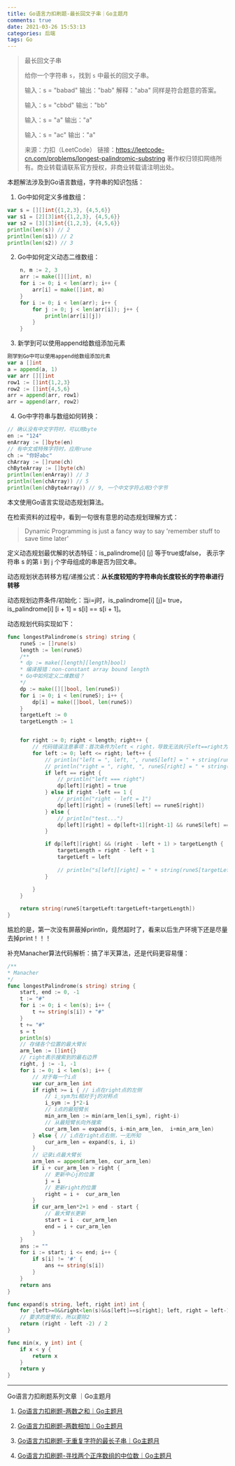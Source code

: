 ```yaml
---
title: Go语言力扣刷题-最长回文子串｜Go主题月
comments: true
date: 2021-03-26 15:53:13
categories: 后端
tags: Go
---
```




> 最长回文子串
>
> 给你一个字符串 `s`，找到 `s` 中最长的回文子串。
>
> 输入：s = "babad"
> 输出："bab"
> 解释："aba" 同样是符合题意的答案。
>
> 输入：s = "cbbd"
> 输出："bb"
>
> 输入：s = "a"
> 输出："a"
>
> 输入：s = "ac"
> 输出："a"
>
> 来源：力扣（LeetCode）
> 链接：https://leetcode-cn.com/problems/longest-palindromic-substring
> 著作权归领扣网络所有。商业转载请联系官方授权，非商业转载请注明出处。



本题解法涉及到Go语言数组，字符串的知识包括：

1. Go中如何定义多维数组：

```go
var s = [][]int{{1,2,3}, {4,5,6}}
var s1 = [2][3]int{{1,2,3}, {4,5,6}}
var s2 = [3][3]int{{1,2,3}, {4,5,6}}
println(len(s)) // 2
println(len(s1)) // 2
println(len(s2)) // 3
```

2. Go中如何定义动态二维数组：

```go
	n, m := 2, 3
	arr := make([][]int, n)
	for i := 0; i < len(arr); i++ {
		arr[i] = make([]int, m)
	}
	for i := 0; i < len(arr); i++ {
		for j := 0; j < len(arr[i]); j++ {
			println(arr[i][j])
		}
	}
```

3. 新学到可以使用append给数组添加元素

```gO
刚学到Go中可以使用append给数组添加元素
var a []int
a = append(a, 1)
var arr [][]int
row1 := []int{1,2,3}
row2 := []int{4,5,6}
arr = append(arr, row1)
arr = append(arr, row2)
```

4. Go中字符串与数组如何转换：

```go
// 确认没有中文字符时，可以用byte
en := "124"
enArray := []byte(en)
// 有中文或特殊字符时，应用rune
ch := "你好abc"
chArray := []rune(ch)
chByteArray := []byte(ch)
println(len(enArray)) // 3
println(len(chArray)) // 5
println(len(chByteArray)) // 9, 一个中文字符占用3个字节
```

本文使用Go语言实现动态规划算法。

在检索资料的过程中，看到一句很有意思的动态规划理解方式：

> Dynamic Programming is just a fancy way to say 'remember stuff to save time later'

定义动态规划最优解的状态特征：is_palindrome[i] [j] 等于true或false， 表示字符串 s 的第 i 到 j 个字母组成的串是否为回文串。

动态规划状态转移方程/递推公式：**从长度较短的字符串向长度较长的字符串进行转移**

动态规划边界条件/初始化：当i=j时，is_palindrome[i] [j]= true， is_palindrome[i] [i + 1] = s[i] == s[i + 1]。

动态规划代码实现如下：

```go
func longestPalindrome(s string) string {
	runeS := []rune(s)
	length := len(runeS)
	/**
	* dp := make([length][length]bool)
	* 编译报错：non-constant array bound length
	* Go中如何定义二维数组？
	*/
	dp := make([][]bool, len(runeS))
	for i := 0; i < len(runeS); i++ {
		dp[i] = make([]bool, len(runeS))
	}
	targetLeft := 0
	targetLength := 1


	for right := 0; right < length; right++ {
		// 代码错误注意事项：首次条件为left < right，导致无法执行left==right为true的情况
		for left := 0; left <= right; left++ {
			// println("left = ", left, ", runeS[left] = " + string(runeS[left]))
			// println("right = ", right, ", runeS[right] = " + string(runeS[right]))
			if left == right {
				// println("left === right")
				dp[left][right] = true
			} else if right -left == 1 {
				// println("right - left = 1")
				dp[left][right] = (runeS[left] == runeS[right])
			} else {
				// println("test...")
				dp[left][right] = dp[left+1][right-1] && runeS[left] == runeS[right]
			}

			if dp[left][right] && (right - left + 1) > targetLength {
				targetLength = right - left + 1
				targetLeft = left
				
				// println("s[left][right] = " + string(runeS[targetLeft:targetLeft+targetLength-1]))
			}
			
		}
	}

	return string(runeS[targetLeft:targetLeft+targetLength])
}
```

尴尬的是，第一次没有屏蔽掉println，竟然超时了，看来以后生产环境下还是尽量去掉print！！！



补充Manacher算法代码解析：搞了半天算法，还是代码更容易懂：

```go
/**
* Manacher
*/
func longestPalindrome(s string) string {
	start, end := 0, -1
	t := "#"
	for i := 0; i < len(s); i++ {
		t += string(s[i]) + "#"
	}
	t += "#"
	s = t
	println(s)
	// 存储各个位置的最大臂长
	arm_len := []int{}
	// right表示搜索到的最右边界
	right, j := -1, -1
	for i := 0; i < len(s); i++ {
		// 对于每一个i点
		var cur_arm_len int
		if right >= i { // i点在right点的左侧
			// i_sym为i相对于j的对称点
			i_sym := j*2-i
			// i点的最短臂长
			min_arm_len := min(arm_len[i_sym], right-i)
			// 从最短臂长向外搜索
			cur_arm_len = expand(s, i-min_arm_len, 	i+min_arm_len)
		} else { // i点在right点右侧，一无所知
			cur_arm_len = expand(s, i, i)
		}
		// 记录i点最大臂长
		arm_len = append(arm_len, cur_arm_len)
		if i + cur_arm_len > right {
            // 更新中心j的位置
            j = i
			// 更新right的位置
			right = i +  cur_arm_len
		}
		if cur_arm_len*2+1 > end - start {
			// 最大臂长更新
			start = i - cur_arm_len
			end = i + cur_arm_len
		}
	}
	ans := ""
	for i := start; i <= end; i++ {
		if s[i] != '#' {
			ans += string(s[i])
		}
	}
	return ans
}

func expand(s string, left, right int) int {
	for ;left>=0&&right<len(s)&&s[left]==s[right]; left, right = left-1, right + 1{}
	// 要求的是臂长，所以要除2
	return (right - left -2) / 2
}

func min(x, y int) int {
	if x < y {
		return x
	}
	return y
}
```



------

Go语言力扣刷题系列文章 ｜Go主题月

1. [Go语言力扣刷题-两数之和｜Go主题月](https://juejin.cn/post/6942846978107637767)

2. [Go语言力扣刷题-两数相加｜Go主题月](https://juejin.cn/post/6943102071000268814)

3. [Go语言力扣刷题-无重复字符的最长子串｜Go主题月](https://juejin.cn/post/6943487306988797982)

4. [Go语言力扣刷题-寻找两个正序数组的中位数｜Go主题月](https://juejin.cn/post/6943845806420000782)
